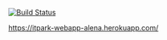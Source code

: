 [![Build Status](https://travis-ci.org/MoiseevaAlena/webapp.svg?branch=master)](https://travis-ci.org/MoiseevaAlena/webapp)

https://itpark-webapp-alena.herokuapp.com/